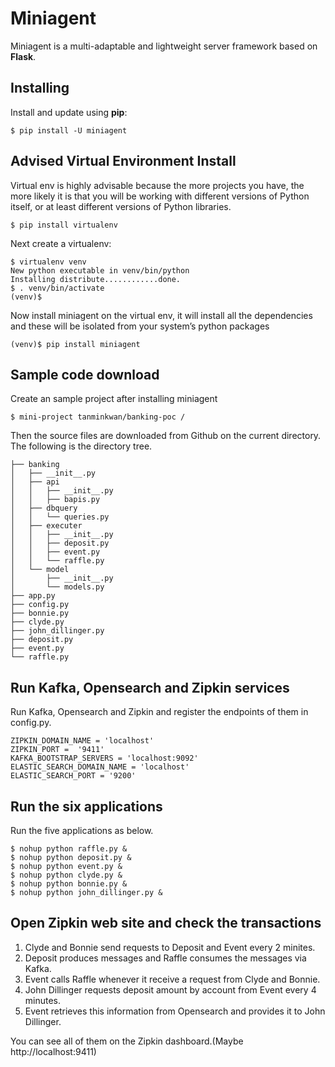 # Miniagent

Miniagent is a multi-adaptable and lightweight server framework based on **Flask**.

## Installing

Install and update using **pip**:
```
$ pip install -U miniagent
```

## Advised Virtual Environment Install

Virtual env is highly advisable because the more projects you have, the more likely it is that you will be working with different versions of Python itself, or at least different versions of Python libraries.

```
$ pip install virtualenv
```
Next create a virtualenv:
```
$ virtualenv venv
New python executable in venv/bin/python
Installing distribute............done.
$ . venv/bin/activate
(venv)$
```
Now install miniagent on the virtual env, it will install all the dependencies and these will be isolated from your system’s python packages

```
(venv)$ pip install miniagent
```

## Sample code download

Create an sample project after installing miniagent

`$ mini-project tanminkwan/banking-poc /`

Then the source files are downloaded from Github on the current directory. The following is the directory tree.
```
├── banking  
│   ├── __init__.py  
│   ├── api  
│   │   ├── __init__.py  
│   │   ├── bapis.py  
│   ├── dbquery  
│   │   └── queries.py  
│   ├── executer  
│   │   ├── __init__.py  
│   │   ├── deposit.py  
│   │   ├── event.py  
│   │   └── raffle.py  
│   └── model  
│       ├── __init__.py  
│       └── models.py  
├── app.py  
├── config.py  
├── bonnie.py  
├── clyde.py  
├── john_dillinger.py  
├── deposit.py  
├── event.py  
└── raffle.py
```
## Run Kafka, Opensearch and Zipkin services

Run Kafka, Opensearch and Zipkin and register the endpoints of them in config.py.
```
ZIPKIN_DOMAIN_NAME = 'localhost'
ZIPKIN_PORT =  '9411'
KAFKA_BOOTSTRAP_SERVERS = 'localhost:9092'
ELASTIC_SEARCH_DOMAIN_NAME = 'localhost'
ELASTIC_SEARCH_PORT = '9200'
```
## Run the six applications

Run the five applications as below.
```
$ nohup python raffle.py &
$ nohup python deposit.py &
$ nohup python event.py &
$ nohup python clyde.py &
$ nohup python bonnie.py &
$ nohup python john_dillinger.py &
```
## Open Zipkin web site and check the transactions

1. Clyde and Bonnie send requests to Deposit and Event every 2 minites. 
2. Deposit produces messages and Raffle consumes the messages via Kafka. 
3. Event calls Raffle whenever it receive a request from Clyde and Bonnie. 
4. John Dillinger requests deposit amount by account from Event every 4 minutes. 
5. Event retrieves this information from Opensearch and provides it to John Dillinger. 

You can see all of them on the Zipkin dashboard.(Maybe http://localhost:9411)
